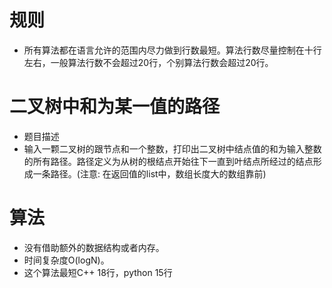# 规则

 - 所有算法都在语言允许的范围内尽力做到行数最短。算法行数尽量控制在十行左右，一般算法行数不会超过20行，个别算法行数会超过20行。


# 二叉树中和为某一值的路径
 - 题目描述
 - 输入一颗二叉树的跟节点和一个整数，打印出二叉树中结点值的和为输入整数的所有路径。路径定义为从树的根结点开始往下一直到叶结点所经过的结点形成一条路径。(注意: 在返回值的list中，数组长度大的数组靠前)

# 算法
 - 没有借助额外的数据结构或者内存。
 - 时间复杂度O(logN)。
 - 这个算法最短C++ 18行，python 15行